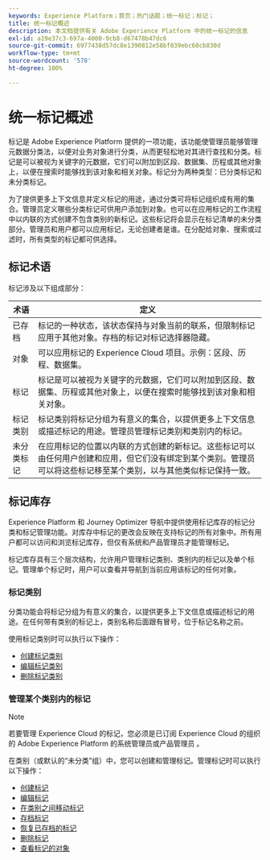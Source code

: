 ```yaml
---
keywords: Experience Platform；首页；热门话题；统一标记；标记；
title: 统一标记概述
description: 本文档提供有关 Adobe Experience Platform 中的统一标记的信息
exl-id: a19e37c3-697a-4000-9cb8-d67478b47dc6
source-git-commit: 6977438d57dc8e1390812e58bf039ebc60cb830d
workflow-type: tm+mt
source-wordcount: '578'
ht-degree: 100%

---
```


# 统一标记概述

标记是 Adobe Experience Platform 提供的一项功能，该功能使管理员能够管理元数据分类法，以便对业务对象进行分类，从而更轻松地对其进行查找和分类。标记是可以被视为关键字的元数据，它们可以附加到区段、数据集、历程或其他对象上，以便在搜索时能够找到该对象和相关对象。标记分为两种类型：已分类标记和未分类标记。

为了提供更多上下文信息并定义标记的用途，通过分类可将标记组织成有用的集合。管理员定义哪些分类标记可供用户添加到对象。也可以在应用标记的工作流程中以内联的方式创建不包含类别的新标记。这些标记将会显示在标记清单的未分类部分。管理员和用户都可以应用标记，无论创建者是谁。在分配给对象、搜索或过滤时，所有类型的标记都可供选择。

## 标记术语

标记涉及以下组成部分：

| 术语 | 定义 |
| --- | --- |
| 已存档 | 标记的一种状态，该状态保持与对象当前的联系，但限制标记应用于其他对象。存档的标记对标记选择器隐藏。 |
| 对象 | 可以应用标记的 Experience Cloud 项目。示例：区段、历程、数据集。 |
| 标记 | 标记是可以被视为关键字的元数据，它们可以附加到区段、数据集、历程或其他对象上，以便在搜索时能够找到该对象和相关对象。 |
| 标记类别 | 标记类别将标记分组为有意义的集合，以提供更多上下文信息或描述标记的用途。管理员管理标记类别和类别内的标记。 |
| 未分类标记 | 在应用标记的位置以内联的方式创建的新标记。这些标记可以由任何用户创建和应用，但它们没有绑定到某个类别。管理员可以将这些标记移至某个类别，以与其他类似标记保持一致。 |

## 标记库存

Experience Platform 和 Journey Optimizer 导航中提供使用标记库存的标记分类和标记管理功能。对库存中标记的更改会反映在支持标记的所有对象中。所有用户都可以访问和浏览标记库存，但仅有系统和产品管理员才能管理标记。

标记库存具有三个层次结构，允许用户管理标记类别、类别内的标记以及单个标记。管理单个标记时，用户可以查看并导航到当前应用该标记的任何对象。

### 标记类别

分类功能会将标记分组为有意义的集合，以提供更多上下文信息或描述标记的用途。在任何带有类别的标记上，类别名称后面跟有冒号，位于标记名称之前。

使用标记类别时可以执行以下操作：

* [创建标记类别](./ui/tags-categories.md#create-tag-category)
* [编辑标记类别](./ui/tags-categories.md#edit-tag-category-edit-tag-category)
* [删除标记类别](./ui/tags-categories.md#delete-tag-category-delete-tag-category)

### 管理某个类别内的标记

>[!NOTE]
>
>若要管理 Experience Cloud 的标记，您必须是已订阅 Experience Cloud 的组织的 Adobe Experience Platform 的系统管理员或产品管理员 。

在类别（或默认的“未分类”组）中，您可以创建和管理标记。管理标记时可以执行以下操作：

* [创建标记](./ui/managing-tags.md#create-a-tag-create-tag)
* [编辑标记](./ui/managing-tags.md#edit-a-tag-edit-tag)
* [在类别之间移动标记](./ui/managing-tags.md#move-a-tag-between-categories-move-tag)
* [存档标记](./ui/managing-tags.md#archive-a-tag-archive-tag)
* [恢复已存档的标记](./ui/managing-tags.md#restore-an-archived-tag-restore-archived-tag)
* [删除标记](./ui/managing-tags.md#delete-a-tag-delete-tag)
* [查看标记的对象](./ui/managing-tags.md#viewing-tagged-objects-view-tagged)
